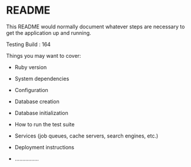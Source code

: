 # README

This README would normally document whatever steps are necessary to get the
application up and running.

Testing Build : 164

Things you may want to cover:

* Ruby version

* System dependencies

* Configuration

* Database creation

* Database initialization

* How to run the test suite

* Services (job queues, cache servers, search engines, etc.)

* Deployment instructions

* ................
